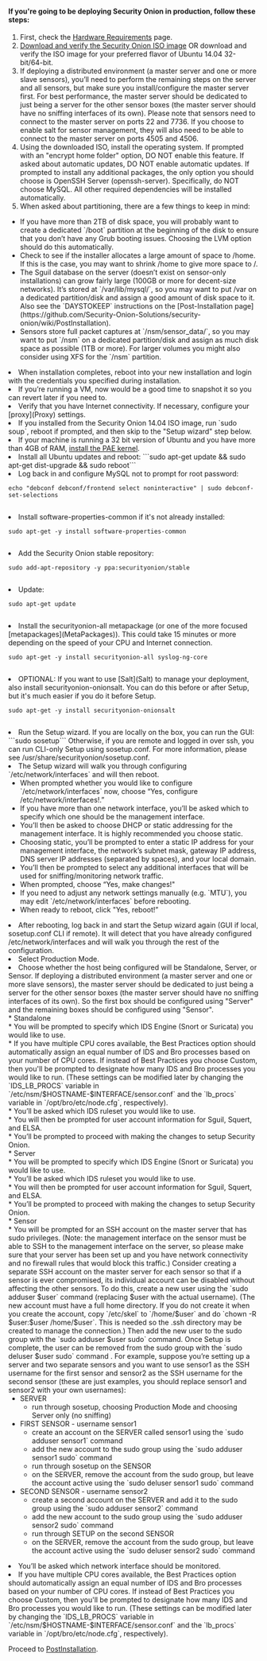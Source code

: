 #### If you're going to be deploying Security Onion in production, follow these steps: ####
  1. First, check the [Hardware Requirements](Hardware) page.
  1. [Download and verify the Security Onion ISO image](https://github.com/Security-Onion-Solutions/security-onion/blob/master/Verify_ISO.md) OR download and verify the ISO image for your preferred flavor of Ubuntu 14.04 32-bit/64-bit.  
  1. If deploying a distributed environment (a master server and one or more slave sensors), you’ll need to perform the remaining steps on the server and all sensors, but make sure you install/configure the master server first.  For best performance, the master server should be dedicated to just being a server for the other sensor boxes (the master server should have no sniffing interfaces of its own).  Please note that sensors need to connect to the master server on ports 22 and 7736.  If you choose to enable salt for sensor management, they will also need to be able to connect to the master server on ports 4505 and 4506.<br>
  1. Using the downloaded ISO, install the operating system. If prompted with an "encrypt home folder" option, DO NOT enable this feature.  If asked about automatic updates, DO NOT enable automatic updates.  If prompted to install any additional packages, the only option you should choose is OpenSSH Server (openssh-server). Specifically, do NOT choose MySQL. All other required dependencies will be installed automatically.<br>
  1. When asked about partitioning, there are a few things to keep in mind:<br>
<ul><li>If you have more than 2TB of disk space, you will probably want to create a dedicated `/boot` partition at the beginning of the disk to ensure that you don’t have any Grub booting issues.  Choosing the LVM option should do this automatically.  
</li><li>Check to see if the installer allocates a large amount of space to /home. If this is the case, you may want to shrink /home to give more space to /.<br>
</li><li>The Sguil database on the server (doesn’t exist on sensor-only installations) can grow fairly large (100GB or more for decent-size networks). It’s stored at `/var/lib/mysql/`, so you may want to put /var on a dedicated partition/disk and assign a good amount of disk space to it. Also see the `DAYSTOKEEP` instructions on the [Post-Installation page](https://github.com/Security-Onion-Solutions/security-onion/wiki/PostInstallation).<br>
</li><li>Sensors store full packet captures at `/nsm/sensor_data/`, so you may want to put `/nsm` on a dedicated partition/disk and assign as much disk space as possible (1TB or more). For larger volumes you might also consider using XFS for the `/nsm` partition.<br>
</li></ul></li><li>When installation completes, reboot into your new installation and login with the credentials you specified during installation.<br>
</li><li>If you’re running a VM, now would be a good time to snapshot it so you can revert later if you need to.<br>
</li><li>Verify that you have Internet connectivity. If necessary, configure your [proxy](Proxy) settings</a>.<br>
</li><li>If you installed from the Security Onion 14.04 ISO image, run `sudo soup`, reboot if prompted, and then skip to the "Setup wizard" step below.<br>
</li><li>If your machine is running a 32 bit version of Ubuntu and you have more than 4GB of RAM, <a href='https://help.ubuntu.com/community/EnablingPAE'>install the PAE kernel</a>.<br>
</li><li>Install all Ubuntu updates and reboot:  
```sudo apt-get update && sudo apt-get dist-upgrade && sudo reboot```
</li><li>Log back in and configure MySQL not to prompt for root password:<br>
<pre><code>echo "debconf debconf/frontend select noninteractive" | sudo debconf-set-selections<br>
</code></pre>
</li><li>Install software-properties-common if it's not already installed:<br>
<pre><code>sudo apt-get -y install software-properties-common<br>
</code></pre>
</li><li>Add the Security Onion stable repository:<br>
<pre><code>sudo add-apt-repository -y ppa:securityonion/stable<br>
</code></pre>
</li><li>Update:<br>
<pre><code>sudo apt-get update<br>
</code></pre>
</li><li>Install the securityonion-all metapackage (or one of the more focused [metapackages](MetaPackages)). This could take 15 minutes or more depending on the speed of your CPU and Internet connection.<br>
<pre><code>sudo apt-get -y install securityonion-all syslog-ng-core<br>
</code></pre>
</li><li>OPTIONAL: If you want to use [Salt](Salt) to manage your deployment, also install securityonion-onionsalt.  You can do this before or after Setup, but it's much easier if you do it before Setup.<br>
<pre><code>sudo apt-get -y install securityonion-onionsalt<br>
</code></pre>
</li><li>Run the Setup wizard.  If you are locally on the box, you can run the GUI:  
```sudo sosetup```  
Otherwise, if you are remote and logged in over ssh, you can run CLI-only Setup using sosetup.conf.  For more information, please see /usr/share/securityonion/sosetup.conf.
</li><li>The Setup wizard will walk you through configuring `/etc/network/interfaces` and will then reboot.<br>
<ul><li>When prompted whether you would like to configure `/etc/network/interfaces` now, choose “Yes, configure /etc/network/interfaces!.”<br>
</li><li>If you have more than one network interface, you’ll be asked which to specify which one should be the management interface.<br>
</li><li>You’ll then be asked to choose DHCP or static addressing for the management interface. It is highly recommended you choose static.<br>
</li><li>Choosing static, you’ll be prompted to enter a static IP address for your management interface, the network’s subnet mask, gateway IP address, DNS server IP addresses (separated by spaces), and your local domain.<br>
</li><li>You’ll then be prompted to select any additional interfaces that will be used for sniffing/monitoring network traffic.<br>
</li><li>When prompted, choose “Yes, make changes!"<br>
</li><li>If you need to adjust any network settings manually (e.g. `MTU`), you may edit `/etc/network/interfaces` before rebooting.<br>
</li><li>When ready to reboot, click "Yes, reboot!”<br>
</li></ul></li><li>After rebooting, log back in and start the Setup wizard again (GUI if local, sosetup.conf CLI if remote). It will detect that you have already configured /etc/network/interfaces and will walk you through the rest of the configuration.<br>
</li><li>Select Production Mode.<br>
</li><li>Choose whether the host being configured will be Standalone, Server, or Sensor.  If deploying a distributed environment (a master server and one or more slave sensors), the master server should be dedicated to just being a server for the other sensor boxes (the master server should have no sniffing interfaces of its own).  So the first box should be configured using "Server" and the remaining boxes should be configured using "Sensor".<br>
* Standalone<br>
      * You will be prompted to specify which IDS Engine (Snort or Suricata) you would like to use.<br>
      * If you have multiple CPU cores available, the Best Practices option should automatically assign an equal number of IDS and Bro processes based on your number of CPU cores.  If instead of Best Practices you choose Custom, then you'll be prompted to designate how many IDS and Bro processes you would like to run. (These settings can be modified later by changing the `IDS_LB_PROCS` variable in `/etc/nsm/$HOSTNAME-$INTERFACE/sensor.conf` and the `lb_procs` variable in `/opt/bro/etc/node.cfg`, respectively).<br>
      * You’ll be asked which IDS ruleset you would like to use.<br>
      * You will then be prompted for user account information for Sguil, Squert, and ELSA.<br>
      * You’ll be prompted to proceed with making the changes to setup Security Onion.<br>
* Server<br>
      * You will be prompted to specify which IDS Engine (Snort or Suricata) you would like to use.<br>
      * You’ll be asked which IDS ruleset you would like to use.<br>
      * You will then be prompted for user account information for Sguil, Squert, and ELSA.<br>
      * You’ll be prompted to proceed with making the changes to setup Security Onion.<br>
* Sensor<br>
      * You will be prompted for an SSH account on the master server that has sudo privileges. (Note: the management interface on the sensor must be able to SSH to the management interface on the server, so please make sure that your server has been set up and you have network connectivity and no firewall rules that would block this traffic.) Consider creating a separate SSH account on the master server for each sensor so that if a sensor is ever compromised, its individual account can be disabled without affecting the other sensors. To do this, create a new user using the `sudo adduser $user` command (replacing $user with the actual username).  (The new account must have a full home directory. If you do not create it when you create the account, copy `/etc/skel` to `/home/$user` and do `chown -R $user:$user /home/$user`. This is needed so the .ssh directory may be created to manage the connection.)  Then add the new user to the sudo group with the `sudo adduser $user sudo` command. Once Setup is complete, the user can be removed from the sudo group with the `sudo deluser $user sudo` command . For example, suppose you’re setting up a server and two separate sensors and you want to use sensor1 as the SSH username for the first sensor and sensor2 as the SSH username for the second sensor (these are just examples, you should replace sensor1 and sensor2 with your own usernames):<br>
<ul><li>SERVER<br>
<ul><li>run through sosetup, choosing Production Mode and choosing Server only (no sniffing)<br>
</li></ul></li><li>FIRST SENSOR - username sensor1<br>
<ul><li>create an account on the SERVER called sensor1 using the `sudo adduser sensor1` command<br>
</li><li>add the new account to the sudo group using the `sudo adduser sensor1 sudo` command<br>
</li><li>run through sosetup on the SENSOR<br>
</li><li>on the SERVER, remove the account from the sudo group, but leave the account active using the `sudo deluser sensor1 sudo` command<br>
</li></ul></li><li>SECOND SENSOR - username sensor2<br>
<ul><li>create a second account on the SERVER and add it to the sudo group using the `sudo adduser sensor2` command<br>
</li><li>add the new account to the sudo group using the `sudo adduser sensor2 sudo` command<br>
</li><li>run through SETUP on the second SENSOR<br>
</li><li>on the SERVER, remove the account from the sudo group, but leave the account active using the `sudo deluser sensor2 sudo` command<br>
</li></ul></li></ul></li><li>You’ll be asked which network interface should be monitored.<br>
</li><li>If you have multiple CPU cores available, the Best Practices option should automatically assign an equal number of IDS and Bro processes based on your number of CPU cores.  If instead of Best Practices you choose Custom, then you'll be prompted to designate how many IDS and Bro processes you would like to run. (These settings can be modified later by changing the `IDS_LB_PROCS` variable in `/etc/nsm/$HOSTNAME-$INTERFACE/sensor.conf` and the `lb_procs` variable in `/opt/bro/etc/node.cfg`, respectively).
</ol>

Proceed to [PostInstallation](PostInstallation).
